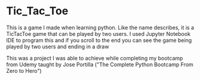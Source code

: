 # Tic_Tac_Toe

This is a game I made when learning python. Like the name describes, it is a TicTacToe game that can be played by two users. I used Jupyter Notebook IDE to program this and if you scroll to the end you can see the game being played by two users and ending in a draw

This was a project I was able to achieve while completing my bootcamp from Udemy taught by Jose Portilla ("The Complete Python Bootcamp From Zero to Hero")
